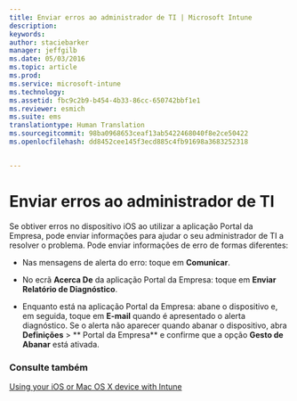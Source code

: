 ```yaml
---
title: Enviar erros ao administrador de TI | Microsoft Intune
description: 
keywords: 
author: staciebarker
manager: jeffgilb
ms.date: 05/03/2016
ms.topic: article
ms.prod: 
ms.service: microsoft-intune
ms.technology: 
ms.assetid: fbc9c2b9-b454-4b33-86cc-650742bbf1e1
ms.reviewer: esmich
ms.suite: ems
translationtype: Human Translation
ms.sourcegitcommit: 98ba0968653ceaf13ab5422468040f8e2ce50422
ms.openlocfilehash: dd8452cee145f3ecd885c4fb91698a3683252318


---
```



# Enviar erros ao administrador de TI

Se obtiver erros no dispositivo iOS ao utilizar a aplicação Portal da Empresa, pode enviar informações para ajudar o seu administrador de TI a resolver o problema. Pode enviar informações de erro de formas diferentes:

-   Nas mensagens de alerta do erro: toque em **Comunicar**.

-   No ecrã **Acerca De** da aplicação Portal da Empresa: toque em **Enviar Relatório de Diagnóstico**.

-   Enquanto está na aplicação Portal da Empresa: abane o dispositivo e, em seguida, toque em **E-mail** quando é apresentado o alerta diagnóstico. Se o alerta não aparecer quando abanar o dispositivo, abra **Definições** &gt; ** Portal da Empresa** e confirme que a opção **Gesto de Abanar** está ativada.

### Consulte também
[Using your iOS or Mac OS X device with Intune](using-your-ios-or-mac-os-x-device-with-intune.md)


<!--HONumber=Jun16_HO4-->


